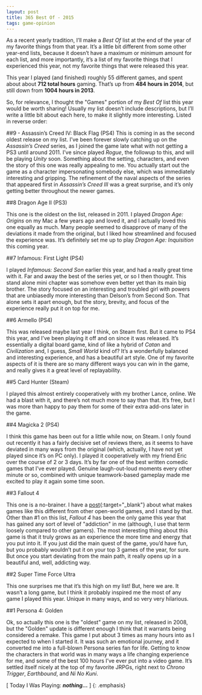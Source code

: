```yaml
---
layout: post
title: 365 Best Of - 2015
tags: game-opinion
---
```

As a recent yearly tradition, I’ll make a *Best Of* list at the end of the year of my favorite things from that year.  It’s a little bit different from some other year-end lists, because it doesn’t have a maximum or minimum amount for each list, and more importantly, it’s a list of my favorite things that I experienced this year, not my favorite things that were released this year.

This year I played (and finished) roughly 55 different games, and spent about about **712 total hours** gaming.  That’s up from **484 hours in 2014**, but still down from **1004 hours in 2013**.

So, for relevance, I thought the "Games" portion of my *Best Of* list this year would be worth sharing!  Usually my list doesn’t include descriptions, but I’ll write a little bit about each here, to make it slightly more interesting.  Listed in reverse order:

##9 - Assassin’s Creed IV: Black Flag (PS4)
This is coming in as the second oldest release on my list.  I’ve been forever slowly catching up on the *Assassin’s Creed* series, as I joined the game late what with not getting a PS3 until around 2011.  I’ve since played *Rogue*, the followup to this, and will be playing *Unity* soon.  Something about the setting, characters, and even the story of this one was really appealing to me.  You actually start out the game as a character impersonating somebody else, which was immediately interesting and gripping.  The refinement of the naval aspects of the series that appeared first in *Assassin’s Creed III* was a great surprise, and it’s only getting better throughout the newer games.

##8 Dragon Age II (PS3)

This one is the oldest on the list, released in 2011. I played *Dragon Age: Origins* on my Mac a few years ago and loved it, and I actually loved this one equally as much.  Many people seemed to disapprove of many of the deviations it made from the original, but I liked how streamlined and focused the experience was.  It’s definitely set me up to play *Dragon Age: Inquisition* this coming year.

##7 Infamous: First Light (PS4)

I played *Infamous: Second Son* earlier this year, and had a really great time with it. Far and away the best of the series yet, or so I then thought.  This stand alone mini chapter was somehow even better yet than its main big brother.  The story focused on an interesting and troubled girl with powers that are unbiasedly more interesting than Delson’s from Second Son. That alone sets it apart enough, but the story, brevity, and focus of the experience really put it on top for me.

##6 Armello (PS4)

This was released maybe last year I think, on Steam first.  But it came to PS4 this year, and I’ve been playing it off and on since it was released.  It’s essentially a digital board game, kind of like a hybrid of *Catan* and *Civilization* and, I guess, *Small World* kind of?  It’s a wonderfully balanced and interesting experience, and has a beautiful art style.  One of my favorite aspects of it is there are so many different ways you can win in the game, and really gives it a great level of replayability.

##5 Card Hunter (Steam)

I played this almost entirely cooperatively with my brother Lance, online.  We had a blast with it, and there’s not much more to say than that.  It’s free, but I was more than happy to pay them for some of their extra add-ons later in the game.

##4 Magicka 2 (PS4)

I think this game has been out for a little while now, on Steam.  I only found out recently it has a fairly decisive set of reviews there, as it seems to have deviated in many ways from the original (which, actually, I have not yet played since it’s on PC only).  I played it cooperatively with my friend Eric over the course of 2 or 3 days.  It’s by far one of the best written comedic games that I’ve ever played.  Genuine laugh-out-loud moments every other minute or so, combined with unique teamwork-based gameplay made me excited to play it again some time soon.

##3 Fallout 4

This one is a no-brainer.  I have a [post](http://www.foster-douglas.com/games/337-open-world-games-vs-sandbox-games/){:target="_blank"} about what makes games like this different from other open-world games, and I stand by that.  Other than #1 on this list, *Fallout 4* has been the only game this year that has gained any sort of level of "addiction" in me (although, I use that term loosely compared to other gamers).  The most interesting thing about this game is that it truly grows as an experience the more time and energy that you put into it.  If you just did the main quest of the game, you’d have fun, but you probably wouldn’t put it on your top 3 games of the year, for sure.  But once you start deviating from the main path, it really opens up in a beautiful and, well, addicting way.

##2 Super Time Force Ultra

This one surprises me that it’s this high on my list!  But, here we are.  It wasn’t a long game, but I think it probably inspired me the most of any game I played this year.  Unique in many ways, and so very very hilarious.

##1 Persona 4: Golden

Ok, so actually this one is the "oldest" game on my list, released in 2008, but the "Golden" update is different enough I think that it warrants being considered a remake.  This game I put about 3 times as many hours into as I expected to when I started it.  It was such an emotional journey, and it converted me into a full-blown Persona series fan for life.  Getting to know the characters in that world was in many ways a life changing experience for me, and some of the best 100 hours I’ve ever put into a video game.  It’s settled itself nicely at the top of my favorite JRPGs, right next to *Chrono Trigger*, *Earthbound*, and *Ni No Kuni*.

[ Today I Was Playing: ***nothing...*** ]
{: .emphasis}